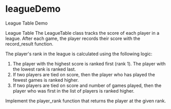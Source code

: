 # leagueDemo
League Table Demo

League Table
The LeagueTable class tracks the score of each player in a league. After each game, the player records their score with the record_result function.

The player's rank in the league is calculated using the following logic:
1. The player with the highest score is ranked first (rank 1).
     The player with the lowest rank is ranked last.
2. If two players are tied on score, then the player who has played the fewest games is ranked higher.
3. If two players are tied on score and number of games played, then the player who was first in the list of players is ranked higher.

Implement the player_rank function that returns the player at the given rank.
